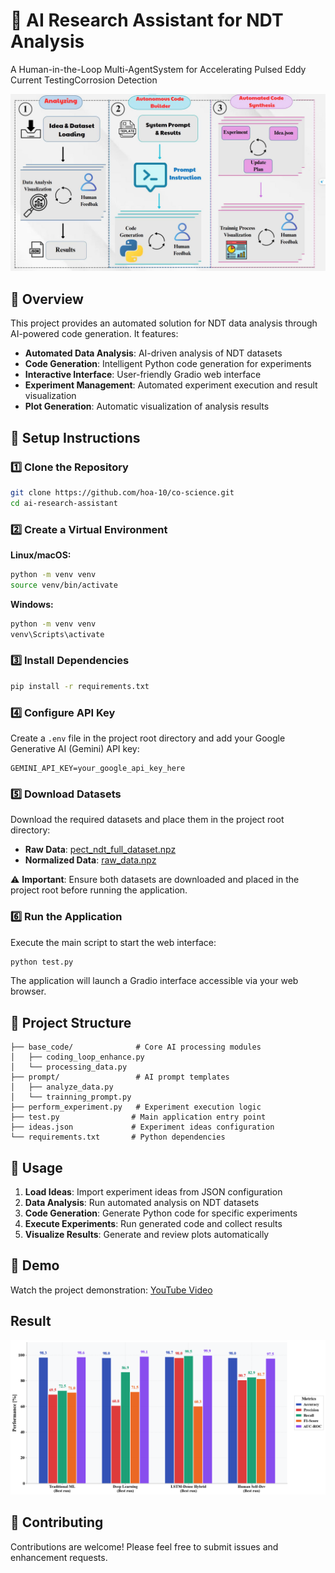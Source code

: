 # 🤖 AI Research Assistant for NDT Analysis

A Human-in-the-Loop Multi-AgentSystem for Accelerating Pulsed Eddy Current TestingCorrosion Detection
<p align="center">
  <img src="https://raw.githubusercontent.com/hoa-10/co-science/refs/heads/main/workflow2.jpg?raw=true" alt="workfow" width="600"/>
</p>

## 🚀 Overview

This project provides an automated solution for NDT data analysis through AI-powered code generation. It features:

- **Automated Data Analysis**: AI-driven analysis of NDT datasets
- **Code Generation**: Intelligent Python code generation for experiments
- **Interactive Interface**: User-friendly Gradio web interface
- **Experiment Management**: Automated experiment execution and result visualization
- **Plot Generation**: Automatic visualization of analysis results

## 🔧 Setup Instructions

### 1️⃣ Clone the Repository

```bash
git clone https://github.com/hoa-10/co-science.git
cd ai-research-assistant
```

### 2️⃣ Create a Virtual Environment

**Linux/macOS:**
```bash
python -m venv venv
source venv/bin/activate
```

**Windows:**
```bash
python -m venv venv
venv\Scripts\activate
```

### 3️⃣ Install Dependencies

```bash
pip install -r requirements.txt
```

### 4️⃣ Configure API Key

Create a `.env` file in the project root directory and add your Google Generative AI (Gemini) API key:

```env
GEMINI_API_KEY=your_google_api_key_here
```

### 5️⃣ Download Datasets

Download the required datasets and place them in the project root directory:

- **Raw Data**: [pect_ndt_full_dataset.npz](https://drive.google.com/file/d/1JuoqJGkzN_KLQKQmL2mzwJuwZKlBNIaa/view?usp=sharing)
- **Normalized Data**: [raw_data.npz](https://drive.google.com/file/d/1TuZ7pOpJtiDSh-mezr3Y44FCFCTppDe2/view?usp=sharing)

⚠️ **Important**: Ensure both datasets are downloaded and placed in the project root before running the application.

### 6️⃣ Run the Application

Execute the main script to start the web interface:

```bash
python test.py
```

The application will launch a Gradio interface accessible via your web browser.

## 📁 Project Structure

```
├── base_code/              # Core AI processing modules
│   ├── coding_loop_enhance.py
│   └── processing_data.py
├── prompt/                 # AI prompt templates
│   ├── analyze_data.py
│   └── trainning_prompt.py
├── perform_experiment.py   # Experiment execution logic
├── test.py                # Main application entry point
├── ideas.json             # Experiment ideas configuration
└── requirements.txt       # Python dependencies
```

## 🎯 Usage

1. **Load Ideas**: Import experiment ideas from JSON configuration
2. **Data Analysis**: Run automated analysis on NDT datasets
3. **Code Generation**: Generate Python code for specific experiments
4. **Execute Experiments**: Run generated code and collect results
5. **Visualize Results**: Generate and review plots automatically

## 🎥 Demo

Watch the project demonstration: [YouTube Video](https://youtu.be/QaPIhvVq33M)

## Result
<p align="center">
  <img src="https://github.com/hoa-10/co-science/blob/main/performance.png?raw=true" alt="Performance" width="600"/>
</p>

## 🤝 Contributing

Contributions are welcome! Please feel free to submit issues and enhancement requests.


